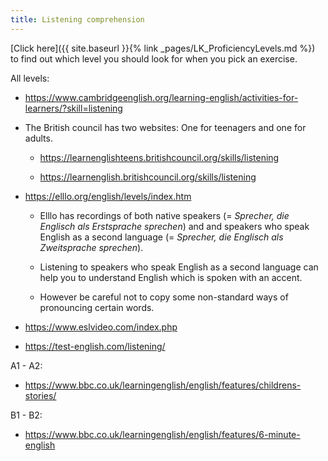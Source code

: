 ```yaml
---
title: Listening comprehension
---
```


[Click here]({{ site.baseurl }}{% link _pages/LK_ProficiencyLevels.md %}) to
find out which level you should look for when you pick an exercise.

All levels:

- <https://www.cambridgeenglish.org/learning-english/activities-for-learners/?skill=listening>

- The British council has two websites: One for teenagers and one for adults.

  - <https://learnenglishteens.britishcouncil.org/skills/listening>

  - <https://learnenglish.britishcouncil.org/skills/listening>

- <https://elllo.org/english/levels/index.htm>

  - Elllo has recordings of both native speakers (= _Sprecher, die Englisch
  als Erstsprache sprechen_) and and speakers who speak English as a second
  language (= _Sprecher, die Englisch als Zweitsprache sprechen_).

  - Listening to speakers who speak English as a second language can help you
  to understand English which is spoken with an accent.

  - However be careful not to copy some non-standard ways of pronouncing
  certain words.

- <https://www.eslvideo.com/index.php>

- <https://test-english.com/listening/>

A1 - A2:

- <https://www.bbc.co.uk/learningenglish/english/features/childrens-stories/>

B1 - B2:

- <https://www.bbc.co.uk/learningenglish/english/features/6-minute-english>
